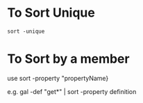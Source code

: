 # To Sort Unique


    sort -unique

# To Sort by a member

use sort -property "propertyName}

e.g. 
    gal -def "get*" | sort -property definition
    
